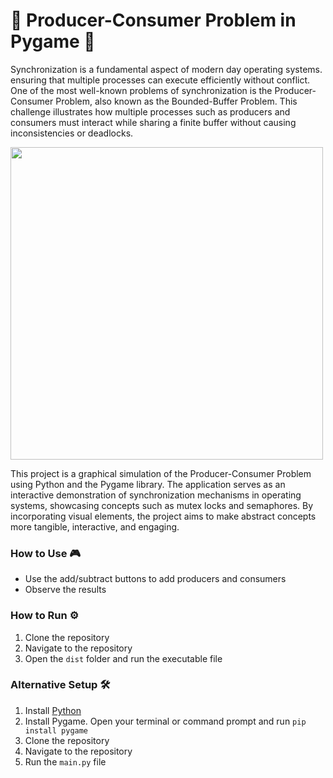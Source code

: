 # 🍔 Producer-Consumer Problem in Pygame 🍴
Synchronization is a fundamental aspect of modern day operating systems. ensuring that multiple processes can execute efficiently without conflict. One of the most well-known problems of synchronization is the Producer-Consumer Problem, also known as the Bounded-Buffer Problem. This challenge illustrates how multiple processes such as producers and consumers must interact while sharing a finite buffer without causing inconsistencies or deadlocks.

<img height=500 src="https://github.com/user-attachments/assets/b4dc3ca7-e445-4607-a73e-40ad82917a91"/>

This project is a graphical simulation of the Producer-Consumer Problem using Python and the Pygame library. The application serves as an interactive demonstration of synchronization mechanisms in operating systems, showcasing concepts such as mutex locks and semaphores. By incorporating visual elements, the project aims to make abstract concepts more tangible, interactive, and engaging.

### How to Use 🎮
- Use the add/subtract buttons to add producers and consumers
- Observe the results

### How to Run ⚙️
1. Clone the repository
2. Navigate to the repository
5. Open the `dist` folder and run the executable file

### Alternative Setup 🛠️
1. Install [Python](https://www.python.org/downloads/)
2. Install Pygame. Open your terminal or command prompt and run `pip install pygame`
3. Clone the repository
4. Navigate to the repository
5. Run the `main.py` file
